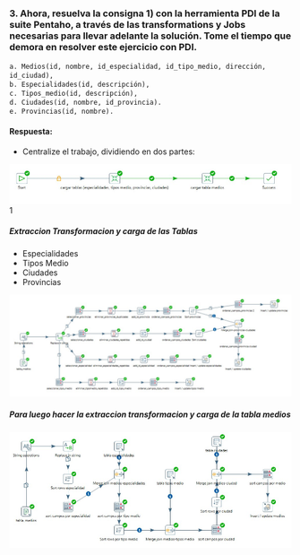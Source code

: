 ### 3. Ahora, resuelva la consigna 1) con la herramienta PDI de la suite Pentaho, a través de las transformations y Jobs necesarias para llevar adelante la solución. Tome el tiempo que demora en resolver este ejercicio con PDI.

    a. Medios(id, nombre, id_especialidad, id_tipo_medio, dirección, id_ciudad),
    b. Especialidades(id, descripción),
    c. Tipos_medio(id, descripción),
    d. Ciudades(id, nombre, id_provincia).
    e. Provincias(id, nombre).

#### Respuesta: 

+ Centralize el trabajo, dividiendo en dos partes: 

![job punto 3](img/jpb-punto-3.jpg)1

##### Extraccion Transformacion y carga de las Tablas 
- Especialidades 
- Tipos Medio
- Ciudades 
- Provincias

![extraccion de datos de las Especialidades Tipos Medio Ciudades Provincias](img/carga-tablas-ciudades-prov-tipo_medio-espec.jpg)

##### Para luego hacer la extraccion transformacion y carga de la tabla medios

![extraccion y carga en la tabla medios](img/carga-tabla-medios.jpg)